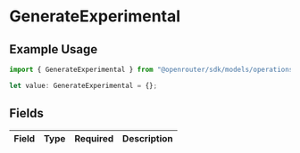 # GenerateExperimental

## Example Usage

```typescript
import { GenerateExperimental } from "@openrouter/sdk/models/operations";

let value: GenerateExperimental = {};
```

## Fields

| Field       | Type        | Required    | Description |
| ----------- | ----------- | ----------- | ----------- |